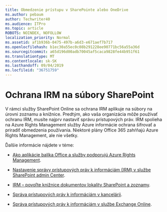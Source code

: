 ```yaml
---
title: Obmedzenie prístupu v SharePointe alebo OneDrive
ms.author: pebaum
author: Techwriter40
ms.audience: ITPro
ms.topic: article
ROBOTS: NOINDEX, NOFOLLOW
localization_priority: Normal
ms.assetid: af1b936b-0475-497b-a6d3-e671aef7b717
ms.openlocfilehash: b1ec30a55ec0c08b291228ee90771bc56a55a36d
ms.sourcegitcommit: a65d196d00adb70045af5caca9828fe44b951f61
ms.translationtype: MT
ms.contentlocale: sk-SK
ms.lasthandoff: 09/04/2019
ms.locfileid: "36751759"
---
```

# <a name="irm-protection-to-sharepoint-files"></a>Ochrana IRM na súbory SharePoint


V rámci služby SharePoint Online sa ochrana IRM aplikuje na súbory na úrovni zoznamu a knižnice. Predtým, ako vaša organizácia môže používať ochranu IRM, musíte najprv nastaviť správu prístupových práv. IRM spolieha na Azure Rights Management služby Azure informácie ochrana šifrovať a priradiť obmedzenia používania. Niektoré plány Office 365 zahŕňajú Azure Rights Management, ale nie všetky. 

Ďalšie informácie nájdete v téme:

- [Ako aplikácie balíka Office a služby podporujú Azure Rights Management](https://docs.microsoft.com/azure/information-protection/understand-explore/office-apps-services-support).

- [Nastavenie správy prístupových práv k informáciám (IRM) v službe SharePoint admin Center](https://docs.microsoft.com/office365/securitycompliance/set-up-irm-in-sp-admin-center).

- [IRM – povoľte knižnice dokumentov lokality SharePoint a zoznamy](https://docs.microsoft.com/office365/securitycompliance/set-up-irm-in-sp-admin-center#irm-enable-sharepoint-document-libraries-and-lists).

- [Správa prístupových práv k informáciám v kancelárii](https://support.office.com/Article/Information-Rights-Management-in-Office-c7a70797-6b1e-493f-acf7-92a39b85e30c).

- [Správa prístupových práv k informáciám v službe Exchange Online](https://docs.microsoft.com/office365/SecurityCompliance/information-rights-management-in-exchange-online).



